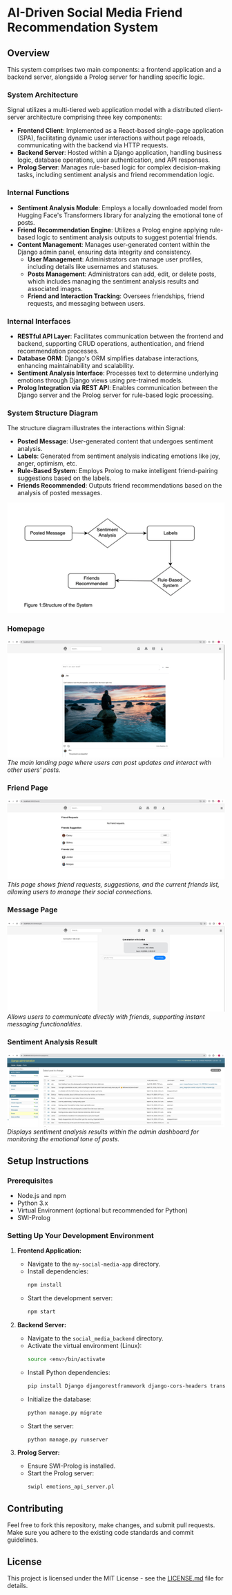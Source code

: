 # AI-Driven Social Media Friend Recommendation System

## Overview
This system comprises two main components: a frontend application and a backend server, alongside a Prolog server for handling specific logic.

### System Architecture
Signal utilizes a multi-tiered web application model with a distributed client-server architecture comprising three key components:

- **Frontend Client**: Implemented as a React-based single-page application (SPA), facilitating dynamic user interactions without page reloads, communicating with the backend via HTTP requests.
- **Backend Server**: Hosted within a Django application, handling business logic, database operations, user authentication, and API responses.
- **Prolog Server**: Manages rule-based logic for complex decision-making tasks, including sentiment analysis and friend recommendation logic.

### Internal Functions
- **Sentiment Analysis Module**: Employs a locally downloaded model from Hugging Face's Transformers library for analyzing the emotional tone of posts.
- **Friend Recommendation Engine**: Utilizes a Prolog engine applying rule-based logic to sentiment analysis outputs to suggest potential friends.
- **Content Management**: Manages user-generated content within the Django admin panel, ensuring data integrity and consistency.
  - **User Management**: Administrators can manage user profiles, including details like usernames and statuses.
  - **Posts Management**: Administrators can add, edit, or delete posts, which includes managing the sentiment analysis results and associated images.
  - **Friend and Interaction Tracking**: Oversees friendships, friend requests, and messaging between users.

### Internal Interfaces
- **RESTful API Layer**: Facilitates communication between the frontend and backend, supporting CRUD operations, authentication, and friend recommendation processes.
- **Database ORM**: Django's ORM simplifies database interactions, enhancing maintainability and scalability.
- **Sentiment Analysis Interface**: Processes text to determine underlying emotions through Django views using pre-trained models.
- **Prolog Integration via REST API**: Enables communication between the Django server and the Prolog server for rule-based logic processing.

### System Structure Diagram
The structure diagram illustrates the interactions within Signal:
- **Posted Message**: User-generated content that undergoes sentiment analysis.
- **Labels**: Generated from sentiment analysis indicating emotions like joy, anger, optimism, etc.
- **Rule-Based System**: Employs Prolog to make intelligent friend-pairing suggestions based on the labels.
- **Friends Recommended**: Outputs friend recommendations based on the analysis of posted messages.

![System Structure](Structure%20of%20the%20system.png)




### Homepage
![Homepage](Homepage.png)
*The main landing page where users can post updates and interact with other users' posts.*



### Friend Page
![Friend Page](Friend%20Page.png)
*This page shows friend requests, suggestions, and the current friends list, allowing users to manage their social connections.*



### Message Page
![Message Page](Message%20Page.png)
*Allows users to communicate directly with friends, supporting instant messaging functionalities.*



### Sentiment Analysis Result
![Sentiment Analysis Result](Sentiment%20Analysis%20Result.png)
*Displays sentiment analysis results within the admin dashboard for monitoring the emotional tone of posts.*



## Setup Instructions

### Prerequisites
- Node.js and npm
- Python 3.x
- Virtual Environment (optional but recommended for Python)
- SWI-Prolog

### Setting Up Your Development Environment

1. **Frontend Application:**
   - Navigate to the `my-social-media-app` directory.
   - Install dependencies:
     ```bash
     npm install
     ```
   - Start the development server:
     ```bash
     npm start
     ```

2. **Backend Server:**
   - Navigate to the `social_media_backend` directory.
   - Activate the virtual environment (Linux):
     ```bash
     source <env>/bin/activate
     ```
   - Install Python dependencies:
     ```bash
     pip install Django djangorestframework django-cors-headers transformers torch
     ```
   - Initialize the database:
     ```bash
     python manage.py migrate
     ```
   - Start the server:
     ```bash
     python manage.py runserver
     ```

3. **Prolog Server:**
   - Ensure SWI-Prolog is installed.
   - Start the Prolog server:
     ```bash
     swipl emotions_api_server.pl
     ```

## Contributing
Feel free to fork this repository, make changes, and submit pull requests. Make sure you adhere to the existing code standards and commit guidelines.

## License
This project is licensed under the MIT License - see the [LICENSE.md](LICENSE.md) file for details.

